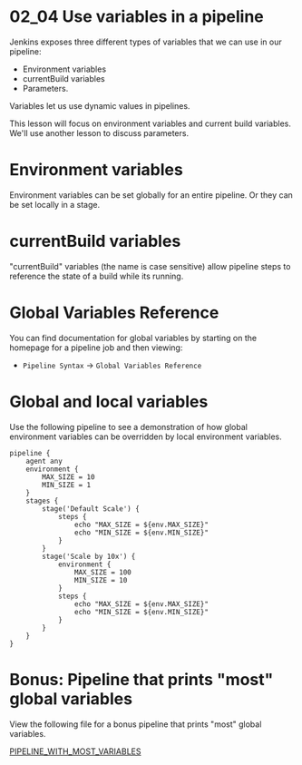 # 02_04 Use variables in a pipeline
Jenkins exposes three different types of variables that we can use in our pipeline:

- Environment variables
- currentBuild variables
- Parameters.

Variables let us use dynamic values in pipelines.

This lesson will focus on environment variables and current build variables. We'll use another lesson to discuss parameters.

# Environment variables
Environment variables can be set globally for an entire pipeline. Or they can be set locally in a stage.

# currentBuild variables
"currentBuild" variables (the name is case sensitive) allow pipeline steps to reference the state of a build while its running.

# Global Variables Reference
You can find documentation for global variables by starting on the homepage for a pipeline job and then viewing:

- `Pipeline Syntax` &rarr; `Global Variables Reference`
# Global and local variables
Use the following pipeline to see a demonstration of how global environment variables can be overridden by local environment variables.

```Jenkinsfile
pipeline {
    agent any
    environment {
        MAX_SIZE = 10
        MIN_SIZE = 1
    }
    stages {
        stage('Default Scale') {
            steps {
                echo "MAX_SIZE = ${env.MAX_SIZE}"
                echo "MIN_SIZE = ${env.MIN_SIZE}"
            }
        }
        stage('Scale by 10x') {
            environment {
                MAX_SIZE = 100
                MIN_SIZE = 10
            }
            steps {
                echo "MAX_SIZE = ${env.MAX_SIZE}"
                echo "MIN_SIZE = ${env.MIN_SIZE}"
            }
        }
    }
}
```

# Bonus: Pipeline that prints "most" global variables
View the following file for a bonus pipeline that prints "most" global variables.

[PIPELINE_WITH_MOST_VARIABLES](PIPELINE_WITH_MOST_VARIABLES.md)
